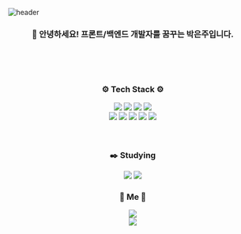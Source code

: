 ![header](https://capsule-render.vercel.app/api?type=venom&color=auto&height=300&section=header&text=WELCOME%20&fontSize=90)

<div align="center">
    <h3 align="center">
      👋 안녕하세요! 프론트/백엔드 개발자를 꿈꾸는 박은주입니다.
    </h3> <br> <br> <br> 
    <h3 align="center">
      ⚙️ Tech Stack ⚙️
    </h3>
    <img src="https://img.shields.io/badge/GitHub-EAEAEA?style=for-the-badge&logo=github&logoColor=000"/>
    <img src="https://img.shields.io/badge/mysql-4479A1.svg?style=for-the-badge&logo=mysql&logoColor=white" />
    <img src="https://img.shields.io/badge/react_native-%2320232a.svg?style=for-the-badge&logo=react&logoColor=%2361DAFB" />
    <img src="https://img.shields.io/badge/VSCode-0078d7.svg?style=for-the-badge&logo=visual-studio-code&logoColor=white" /> <br>
    <img src="https://img.shields.io/badge/Python-3776AB?style=for-the-badge&logo=python&logoColor=white"/>
    <img src="https://img.shields.io/badge/django-%23092E20.svg?style=for-the-badge&logo=django&logoColor=white" />
    <img src="https://img.shields.io/badge/HTML5-E34F26?style=for-the-badge&logo=html5&logoColor=FFF"/> 
    <img src="https://img.shields.io/badge/CSS3-1572B6?style=for-the-badge&logo=css3&logoColor=FFF"/>
    <img src="https://img.shields.io/badge/Javascript-F7DF1E?style=for-the-badge&logo=javascript&logoColor=FFF"/> <br>
  <br><br>
</div>

<div align="center">
  <h3 align="center">
    ✒️ Studying 
  </h3>
  <img src="https://img.shields.io/badge/java-007396?style=for-the-badge&logo=OpenJDK&logoColor=white" />
  <img src="https://img.shields.io/badge/spring-%236DB33F.svg?style=for-the-badge&logo=spring&logoColor=white" />
</div>


<div align="center">
  <h3 align="center">
    📌 Me 📌
  </h3>
    <a href="https://velog.io/@parkeu">
        <img src="https://velog-readme-stats.vercel.app/api/badge?name=Velog" />
    </a> <br>
    <a href="https://standing-cheque-70a.notion.site/0cbdd5173aba4bb38445c5b97312299c?pvs=4">
        <img src="https://img.shields.io/badge/Notion-%23000000.svg?style=for-the-badge&logo=notion&logoColor=white" />
    </a>
</div>
